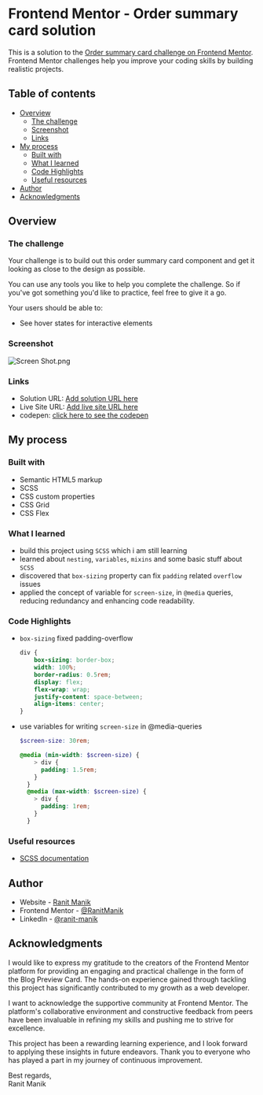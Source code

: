 # Frontend Mentor - Order summary card solution

This is a solution to
the [Order summary card challenge on Frontend Mentor](https://www.frontendmentor.io/challenges/order-summary-component-QlPmajDUj).
Frontend Mentor challenges help you improve your coding skills by building realistic projects.

## Table of contents

- [Overview](#overview)
    - [The challenge](#the-challenge)
    - [Screenshot](#screenshot)
    - [Links](#links)
- [My process](#my-process)
    - [Built with](#built-with)
    - [What I learned](#what-i-learned)
    - [Code Highlights](#code-highlights)
    - [Useful resources](#Useful-resources)
- [Author](#author)
- [Acknowledgments](#acknowledgments)

## Overview

### The challenge

Your challenge is to build out this order summary card component and get it looking as close to the design as possible.

You can use any tools you like to help you complete the challenge. So if you've got something you'd like to practice,
feel free to give it a go.

Your users should be able to:

- See hover states for interactive elements

### Screenshot

![Screen Shot.png](Screen%20Shot.png)

### Links

- Solution
  URL: [Add solution URL here](https://www.frontendmentor.io/solutions/order-summary-component-using-scss-4tTK5rXyNU)
- Live Site
  URL: [Add live site URL here](https://ranitmanik.github.io/frontendmentor-challenges/FrontendMentor06%E2%80%94Order-summary-component/index.html)
- codepen: [click here to see the codepen](https://codepen.io/RANIT-MANIK/pen/JjzGyzX)

## My process

### Built with

- Semantic HTML5 markup
- SCSS
- CSS custom properties
- CSS Grid
- CSS Flex

### What I learned

- build this project using `SCSS` which i am still learning
- learned about `nesting`, `variables`, `mixins` and some basic stuff about `SCSS`
- discovered that `box-sizing` property can fix `padding` related `overflow` issues
- applied the concept of variable for `screen-size`, in `@media` queries, reducing redundancy and enhancing code
  readability.

### Code Highlights

- `box-sizing` fixed padding-overflow
  ```css
  div {
      box-sizing: border-box;
      width: 100%;
      border-radius: 0.5rem;
      display: flex;
      flex-wrap: wrap;
      justify-content: space-between;
      align-items: center;
  }
  ```
- use variables for writing `screen-size` in @media-queries
  ```scss
  $screen-size: 30rem;
  
  @media (min-width: $screen-size) {
      > div {
        padding: 1.5rem;
      }
    }
    @media (max-width: $screen-size) {
      > div {
        padding: 1rem;
      }
    }
  ```

### Useful resources

- [SCSS documentation](https://sass-lang.com/documentation/)

## Author

- Website - [Ranit Manik](https://ranitmanik.github.io/Portfolio-1.0)
- Frontend Mentor - [@RanitManik](https://www.frontendmentor.io/profile/RanitManik)
- LinkedIn - [@ranit-manik](https://www.linkedin.com/in/ranit-manik/)

## Acknowledgments

I would like to express my gratitude to the creators of the Frontend Mentor platform for providing an engaging and
practical challenge in the form of the Blog Preview Card. The hands-on experience gained through tackling this project
has significantly contributed to my growth as a web developer.

I want to acknowledge the supportive community at Frontend Mentor. The platform's collaborative environment and
constructive feedback from peers have been invaluable in refining my skills and pushing me to strive for excellence.

This project has been a rewarding learning experience, and I look forward to applying these insights in future
endeavors. Thank you to everyone who has played a part in my journey of continuous improvement.

Best regards,<br>
Ranit Manik

